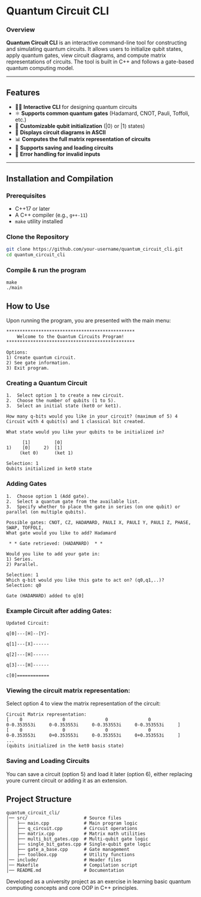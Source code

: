 # Quantum Circuit CLI  

### **Overview**  
**Quantum Circuit CLI** is an interactive command-line tool for constructing and simulating quantum circuits. It allows users to initialize qubit states, apply quantum gates, view circuit diagrams, and compute matrix representations of circuits. The tool is built in C++ and follows a gate-based quantum computing model.  

---

## **Features**
- 🧑‍💻 **Interactive CLI** for designing quantum circuits  
- ⚛ **Supports common quantum gates** (Hadamard, CNOT, Pauli, Toffoli, etc.)  
- 🔢 **Customizable qubit initialization** (|0⟩ or |1⟩ states)  
- 📜 **Displays circuit diagrams in ASCII**  
- 📊 **Computes the full matrix representation of circuits**  
- 💾 **Supports saving and loading circuits**  
- 🚀 **Error handling for invalid inputs**  

---

## **Installation and Compilation**
### **Prerequisites**
- C++17 or later  
- A C++ compiler (e.g., `g++-11`)  
- `make` utility installed  

### **Clone the Repository**
```sh
git clone https://github.com/your-username/quantum_circuit_cli.git
cd quantum_circuit_cli
```
### **Compile & run the program**
```
make 
./main
```

## **How to Use**
Upon running the program, you are presented with the main menu:
```
************************************************
    Welcome to the Quantum Circuits Program!
************************************************

Options:
1) Create quantum circuit.
2) See gate information.
3) Exit program.
```
### **Creating a Quantum Circuit**
	1.	Select option 1 to create a new circuit.
	2.	Choose the number of qubits (1 to 5).
	3.	Select an initial state (ket0 or ket1).

```
How many q-bits would you like in your circuit? (maximum of 5) 4
Circuit with 4 qubit(s) and 1 classical bit created.

What state would you like your qubits to be initialized in? 

      [1]         [0]
1)    [0]     2)  [1]
     (ket 0)      (ket 1)

Selection: 1
Qubits initialized in ket0 state
```

### **Adding Gates**
	1.	Choose option 1 (Add gate).
	2.	Select a quantum gate from the available list.
	3.	Specify whether to place the gate in series (on one qubit) or parallel (on multiple qubits).

```
Possible gates: CNOT, CZ, HADAMARD, PAULI X, PAULI Y, PAULI Z, PHASE, SWAP, TOFFOLI,
What gate would you like to add? Hadamard

 * * Gate retrieved: (HADAMARD)  * *

Would you like to add your gate in:
1) Series.
2) Parallel.

Selection: 1
Which q-bit would you like this gate to act on? (q0,q1,..)?
Selection: q0

Gate (HADAMARD) added to q[0]
```

### **Example Circuit after adding Gates:**
```
Updated Circuit:

q[0]---[H]--[Y]-

q[1]---[X]------

q[2]---[H]------

q[3]---[H]------

c[0]============
```

### **Viewing the circuit matrix representation:**
Select option 4 to view the matrix representation of the circuit:
```
Circuit Matrix representation:
[    0               0               0               0               0-0.353553i     0-0.353553i     0-0.353553i     0-0.353553i     ]
[    0               0               0               0               0-0.353553i     0+0.353553i     0-0.353553i     0+0.353553i     ]
...
(qubits initialized in the ket0 basis state)
```
### **Saving and Loading Circuits**
You can save a circuit (option 5) and load it later (option 6), either replacing youre current circuit or adding it as an extension.


## **Project Structure**
```
quantum_circuit_cli/
│── src/                     # Source files
│   ├── main.cpp             # Main program logic
│   ├── q_circuit.cpp        # Circuit operations
│   ├── matrix.cpp           # Matrix math utilities
│   ├── multi_bit_gates.cpp  # Multi-qubit gate logic
│   ├── single_bit_gates.cpp # Single-qubit gate logic
│   ├── gate_a_base.cpp      # Gate management
│   ├── toolbox.cpp          # Utility functions
│── include/                 # Header files
│── Makefile                 # Compilation script
│── README.md                # Documentation
```

Developed as a university project as an exercise in learning basic quantum computing concepts and core OOP in C++ principles.

